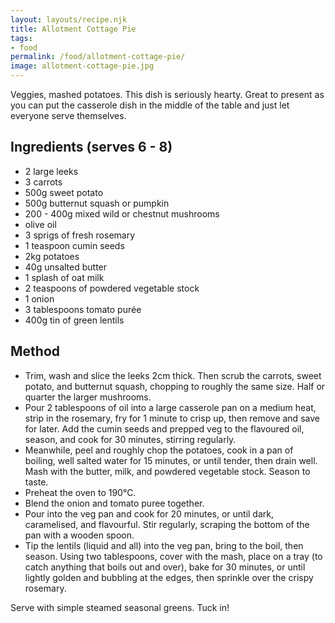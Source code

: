 ```yaml
---
layout: layouts/recipe.njk
title: Allotment Cottage Pie
tags:
- food
permalink: /food/allotment-cottage-pie/
image: allotment-cottage-pie.jpg
---
```


Veggies, mashed potatoes. This dish is seriously hearty. Great to present as you can put the casserole dish in the middle of the table and just let everyone serve themselves.

## Ingredients (serves 6 - 8)
- 2 large leeks
- 3 carrots
- 500g sweet potato
- 500g butternut squash or pumpkin
- 200 - 400g mixed wild or chestnut mushrooms
- olive oil
- 3 sprigs of fresh rosemary
- 1 teaspoon cumin seeds
- 2kg potatoes
- 40g unsalted butter
- 1 splash of oat milk
- 2 teaspoons of powdered vegetable stock
- 1 onion
- 3 tablespoons tomato purée
- 400g tin of green lentils

## Method
- Trim, wash and slice the leeks 2cm thick. Then scrub the carrots, sweet potato, and butternut squash, chopping to roughly the same size. Half or quarter the larger mushrooms. 
- Pour 2 tablespoons of oil into a large casserole pan on a medium heat, strip in the rosemary, fry for 1 minute to crisp up, then remove and save for later. Add the cumin seeds and prepped veg to the flavoured oil, season, and cook for 30 minutes, stirring regularly.
- Meanwhile, peel and roughly chop the potatoes, cook in a pan of boiling, well salted water for 15 minutes, or until tender, then drain well. Mash with the butter, milk, and powdered vegetable stock. Season to taste.
- Preheat the oven to 190°C⁣.
- Blend the onion and tomato puree together.
- Pour into the veg pan and cook for 20 minutes, or until dark, caramelised, and flavourful. Stir regularly, scraping the bottom of the pan with a wooden spoon.
- Tip the lentils (liquid and all) into the veg pan, bring to the boil, then season. Using two tablespoons, cover with the mash, place on a tray (to catch anything that boils out and over), bake for 30 minutes, or until lightly golden and bubbling at the edges, then sprinkle over the crispy rosemary.

Serve with simple steamed seasonal greens. Tuck in!

